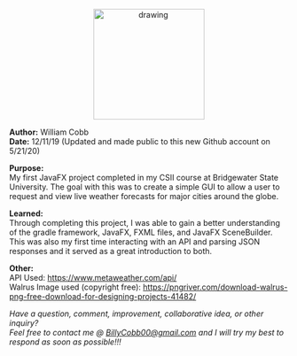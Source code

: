 <p align="center">
<img src="file:src/main/resources/bsu/comp152/Images/WeatherWalrus.png" alt="drawing" width="200"/>
</p>

**Author:** William Cobb  
**Date:** 12/11/19 (Updated and made public to this new Github account on 5/21/20)

**Purpose:**  
My first JavaFX project completed in my CSII course at Bridgewater State University. The goal with this was to create
a simple GUI to allow a user to request and view live weather forecasts for major cities around the globe.

**Learned:**  
Through completing this project, I was able to gain a better understanding of the gradle framework, JavaFX, FXML files,
and JavaFX SceneBuilder. This was also my first time interacting with an API and parsing JSON responses and it served
as a great introduction to both.

**Other:**  
API Used: https://www.metaweather.com/api/  
Walrus Image used (copyright free): https://pngriver.com/download-walrus-png-free-download-for-designing-projects-41482/

*Have a question, comment, improvement, collaborative idea, or other inquiry?  
Feel free to contact me @ BillyCobb00@gmail.com and I will try my best to respond as soon as possible!!!*
